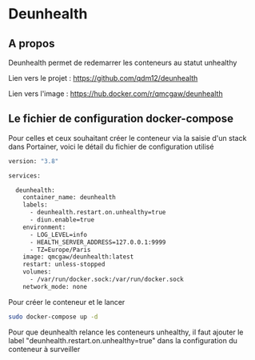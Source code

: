 # Deunhealth



## A propos

Deunhealth permet de redemarrer les conteneurs au statut unhealthy



Lien vers le projet : https://github.com/qdm12/deunhealth

Lien vers l'image : https://hub.docker.com/r/qmcgaw/deunhealth



## Le fichier de configuration docker-compose

Pour celles et ceux souhaitant créer le conteneur via la saisie d'un stack dans Portainer, voici le détail du fichier de configuration utilisé

```dockerfile
version: "3.8"

services:

  deunhealth:
    container_name: deunhealth
    labels:
      - deunhealth.restart.on.unhealthy=true
      - diun.enable=true
    environment:
      - LOG_LEVEL=info
      - HEALTH_SERVER_ADDRESS=127.0.0.1:9999
      - TZ=Europe/Paris
    image: qmcgaw/deunhealth:latest
    restart: unless-stopped
    volumes:
      - /var/run/docker.sock:/var/run/docker.sock
    network_mode: none
```

Pour créer le conteneur et le lancer

````bash
sudo docker-compose up -d
````

Pour que deunhealth relance les conteneurs unhealthy, il faut ajouter le label "deunhealth.restart.on.unhealthy=true" dans la configuration du conteneur à surveiller

